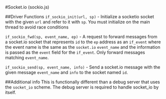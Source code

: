 #Socket.io (sockio.js)

##Driver Functions
`if_sockio_init(url, sp)` - Initialize a socketio socket with the given `url` and refer to it with `sp`. You must initialize on the main thread to avoid race conditions

`if_sockio_fwd(sp, event_name, ep)` - A request to forward messages from a socket.io socket that represents `id` to the `ep` address as an `if_event` where the event
name is the same as the `socket.io` `event_name` and the information is passed as the `event` field for the `if_event`. Only forward messages matching
`event_name`.

`if_sockio_send(sp, event_name, info)` - Send a socket.io message with the given message `event_name` and `info` to the socket named `id`.

##Additional info
This is functionally different than a debug server that uses the `socket_io` scheme. The debug server is required to handle socket_io by itself.
